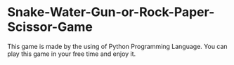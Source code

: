 # Snake-Water-Gun-or-Rock-Paper-Scissor-Game
This game is made by the using of Python Programming Language. You can play this game in your free time and enjoy it.
